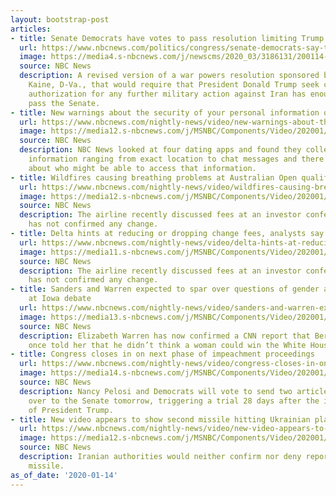 ```yaml
---
layout: bootstrap-post
articles:
- title: Senate Democrats have votes to pass resolution limiting Trump's war powers
  url: https://www.nbcnews.com/politics/congress/senate-democrats-say-they-have-votes-pass-resolution-limiting-trump-n1115661
  image: https://media4.s-nbcnews.com/j/newscms/2020_03/3186131/200114-tim-kaine-ew-539p_568f7fc496ddf7519c6f98d63cb1ad44.nbcnews-fp-1200-630.jpg
  source: NBC News
  description: A revised version of a war powers resolution sponsored by Sen. Tim
    Kaine, D-Va., that would require that President Donald Trump seek congressional
    authorization for any further military action against Iran has enough votes to
    pass the Senate.
- title: New warnings about the security of your personal information on dating apps
  url: https://www.nbcnews.com/nightly-news/video/new-warnings-about-the-security-of-your-personal-information-on-dating-apps-76753989648
  image: https://media12.s-nbcnews.com/j/MSNBC/Components/Video/202001/nn_ksi_dating_app_security_200114_1920x1080.nbcnews-fp-1200-630.jpg
  source: NBC News
  description: NBC News looked at four dating apps and found they collected personal
    information ranging from exact location to chat messages and there are new questions
    about who might be able to access that information.
- title: Wildfires causing breathing problems at Australian Open qualifying matches
  url: https://www.nbcnews.com/nightly-news/video/wildfires-causing-breathing-problems-at-australian-open-qualifying-matches-76752453747
  image: https://media12.s-nbcnews.com/j/MSNBC/Components/Video/202001/nn_jfr_australia_wildfire_200114_1920x1080.nbcnews-fp-1200-630.jpg
  source: NBC News
  description: The airline recently discussed fees at an investor conference, but
    has not confirmed any change.
- title: Delta hints at reducing or dropping change fees, analysts say
  url: https://www.nbcnews.com/nightly-news/video/delta-hints-at-reducing-or-dropping-change-fees-analysts-say-76752453730
  image: https://media11.s-nbcnews.com/j/MSNBC/Components/Video/202001/nn_tco_delta_change_fees_200114_1920x1080.nbcnews-fp-1200-630.jpg
  source: NBC News
  description: The airline recently discussed fees at an investor conference, but
    has not confirmed any change.
- title: Sanders and Warren expected to spar over questions of gender and electability
    at Iowa debate
  url: https://www.nbcnews.com/nightly-news/video/sanders-and-warren-expected-to-spar-over-questions-of-gender-and-electability-at-iowa-debate-76754501514
  image: https://media13.s-nbcnews.com/j/MSNBC/Components/Video/202001/nn_gbe_warren_vs_sanders_200114_1920x1080.nbcnews-fp-1200-630.jpg
  source: NBC News
  description: Elizabeth Warren has now confirmed a CNN report that Bernie Sanders
    once told her that he didn’t think a woman could win the White House.
- title: Congress closes in on next phase of impeachment proceedings
  url: https://www.nbcnews.com/nightly-news/video/congress-closes-in-on-next-phase-of-impeachment-proceedings-76752453686
  image: https://media14.s-nbcnews.com/j/MSNBC/Components/Video/202001/nn_hja_impeachment_trial_russian_hacking_2_200114_1920x1080.nbcnews-fp-1200-630.jpg
  source: NBC News
  description: Nancy Pelosi and Democrats will vote to send two articles of impeachment
    over to the Senate tomorrow, triggering a trial 28 days after the impeachment
    of President Trump.
- title: New video appears to show second missile hitting Ukrainian plane
  url: https://www.nbcnews.com/nightly-news/video/new-video-appears-to-show-second-missile-hitting-ukrainian-plane-76751429877
  image: https://media12.s-nbcnews.com/j/MSNBC/Components/Video/202001/nn_ren_iran_unrest_200114_1920x1080.nbcnews-fp-1200-630.jpg
  source: NBC News
  description: Iranian authorities would neither confirm nor deny reports of a second
    missile.
as_of_date: '2020-01-14'
---
```


